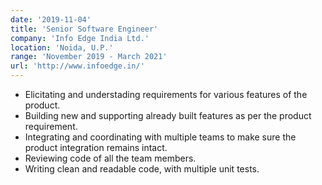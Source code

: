 ```yaml
---
date: '2019-11-04'
title: 'Senior Software Engineer'
company: 'Info Edge India Ltd.'
location: 'Noida, U.P.'
range: 'November 2019 - March 2021'
url: 'http://www.infoedge.in/'
---
```


- Elicitating and understading requirements for various features of the product. 
- Building new and supporting already built features as per the product requirement. 
- Integrating and coordinating with multiple teams to make sure the product integration remains intact. 
- Reviewing code of all the team members. 
- Writing clean and readable code, with multiple unit tests.

